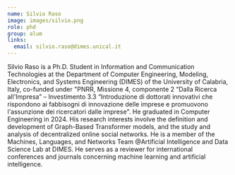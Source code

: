 ```yaml
---
name: Silvio Raso
image: images/silvio.png
role: phd
group: alum
links:
  email: silvio.raso@dimes.unical.it
---
```


Silvio Raso is a Ph.D. Student in Information and Communication Technologies at the Department of Computer Engineering, Modeling, Electronics, and Systems Engineering (DIMES) of the University of Calabria, Italy, co-funded under "PNRR, Missione 4, componente 2 “Dalla Ricerca all'Impresa” – Investimento 3.3 “Introduzione di dottorati innovativi che rispondono ai fabbisogni di innovazione delle imprese e promuovono l'assunzione dei ricercatori dalle imprese".  He graduated in Computer Engineering in 2024. His research interests involve the definition and development of Graph-Based Transformer models, and the study and analysis of decentralized online social networks. He is a member of the Machines, Languages, and Networks Team @Artificial Intelligence and Data Science Lab at DIMES. He serves as a reviewer for international conferences and journals concerning machine learning and artificial intelligence.